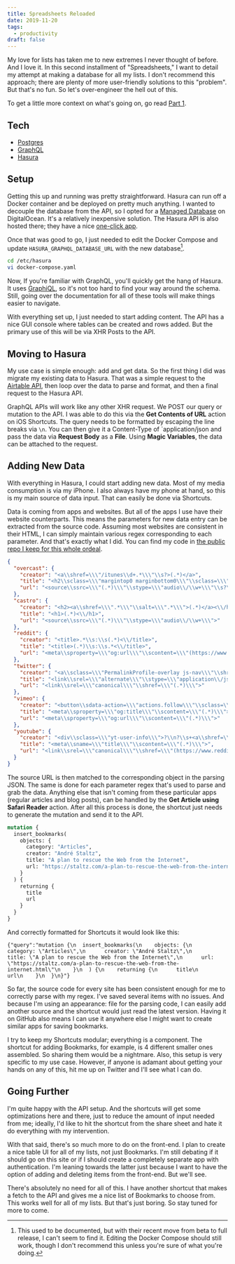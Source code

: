 ```yaml
---
title: Spreadsheets Reloaded
date: 2019-11-20
tags:
  - productivity
draft: false
---
```


My love for lists has taken me to new extremes I never thought of before. And I love it. In this second installment of "Spreadsheets," I want to detail my attempt at making a database for all my lists. I don't recommend this approach; there are plenty of more user-friendly solutions to this "problem". But that's no fun. So let's over-engineer the hell out of this.

To get a little more context on what's going on, go read [Part 1](/spreadsheets/).

## Tech
- [Postgres](https://www.postgresql.org)
- [GraphQL](https://graphql.org)
- [Hasura](https://hasura.io)

## Setup
Getting this up and running was pretty straightforward. Hasura can run off a Docker container and be deployed on pretty much anything. I wanted to decouple the database from the API, so I opted for a [Managed Database](https://www.digitalocean.com/products/managed-databases/) on DigitalOcean. It's a relatively inexpensive solution. The Hasura API is also hosted there; they have a nice [one-click app](https://marketplace.digitalocean.com/apps/hasura-graphql).

Once that was good to go, I just needed to edit the Docker Compose and update `HASURA_GRAPHQL_DATABASE_URL` with the new database[^1].

```bash
cd /etc/hasura
vi docker-compose.yaml
```

Now, If you're familiar with GraphQL, you'll quickly get the hang of Hasura. It uses [GraphiQL](https://github.com/graphql/graphiql), so it's not too hard to find your way around the schema. Still, going over the documentation for all of these tools will make things easier to navigate.

With everything set up, I just needed to start adding content. The API has a nice GUI console where tables can be created and rows added. But the primary use of this will be via XHR Posts to the API.

## Moving to Hasura
My use case is simple enough: add and get data. So the first thing I did was migrate my existing data to Hasura. That was a simple request to the [Airtable API](https://airtable.com/api), then loop over the data to parse and format, and then a final request to the Hasura API.

GraphQL APIs will work like any other XHR request. We POST our query or mutation to the API. I was able to do this via the **Get Contents of URL** action on iOS Shortcuts. The query needs to be formatted by escaping the line breaks via `\n`. You can then give it a Content-Type of `application/json and pass the data via **Request Body** as a **File**. Using **Magic Variables**, the data can be attached to the request.

## Adding New Data
With everything in Hasura, I could start adding new data. Most of my media consumption is via my iPhone. I also always have my phone at hand, so this is my main source of data input. That can easily be done via Shortcuts.

Data is coming from apps and websites. But all of the apps I use have their website counterparts. This means the parameters for new data entry can be extracted from the source code. Assuming most websites are consistent in their HTML, I can simply maintain various regex corresponding to each parameter. And that's exactly what I did. You can find my code in [the public repo I keep for this whole ordeal](https://github.com/fourjuaneight/data/blob/master/params/parsing.json).

```json
{
  "overcast": {
    "creator": "<a\\shref=\\\"/itunes\\d+.*\\\"\\s?>(.*)</a>",
    "title": "<h2\\sclass=\\\"margintop0 marginbottom0\\\"\\sclass=\\\"title\\\">(.*)<\\/h2>",
    "url": "<source\\ssrc=\\\"(.*)\\\"\\stype=\\\"audio\\/\\w+\\\"\\s?\\/>"
  },
  "castro": {
    "creator": "<h2><a\\shref=\\\".*\\\"\\salt=\\\".*\\\">(.*)</a><\\/h2>",
    "title": "<h1>(.*)<\\/h1>",
    "url": "<source\\ssrc=\\\"(.*)\\\"\\stype=\\\"audio\\/\\w+\\\">"
  },
  "reddit": {
    "creator": "<title>.*\\s:\\s(.*)<\\/title>",
    "title": "<title>(.*)\\s:\\s.*<\\/title>",
    "url": "<meta\\sproperty=\\\"og:url\\\"\\scontent=\\\"(https://www.reddit.com/.*/)\\\"\\/>"
  },
  "twitter": {
    "creator": "<a\\sclass=\\\"PermalinkProfile-overlay js-nav\\\"\\shref=\\\"\\/(.*)\\\">",
    "title": "<link\\srel=\\\"alternate\\\"\\stype=\\\"application\\/json\\+oembed\\\"\\shref=\\\".*\\\"\\stitle=\\\".*\\son\\sTwitter:\\s&quot;(.*)&quot;\\\">",
    "url": "<link\\srel=\\\"canonical\\\"\\shref=\\\"(.*)\\\">"
  },
  "vimeo": {
    "creator": "<button\\sdata-action=\\\"actions.follow\\\"\\sclass=\\\"[a-z_\\s-]+\\\"\\sdata-url=\\\"[a-z0-9/]+\\\"\\sdata-name=\\\"(.*)\\\"\\sdata-user=\\\"\\d+\\\"?\\s>",
    "title": "<meta\\sproperty=\\\"og:title\\\"\\scontent=\\\"(.*)\\\">",
    "url": "<meta\\sproperty=\\\"og:url\\\"\\scontent=\\\"(.*)\\\">"
  },
  "youtube": {
    "creator": "<div\\sclass=\\\"yt-user-info\\\">?\\n?\\s+<a\\shref=\\\".*\\\"\\sclass=\\\".*\\\"\\sdata-sessionlink=\\\".*\\\"?\\s>(.*)</a>",
    "title": "<meta\\sname=\\\"title\\\"\\scontent=\\\"(.*)\\\">",
    "url": "<link\\srel=\\\"canonical\\\"\\shref=\\\"(https://www.reddit.com/.*)\\\"\\/>"
  }
}
```

The source URL is then matched to the corresponding object in the parsing JSON. The same is done for each parameter regex that's used to parse and grab the data. Anything else that isn't coming from these particular apps (regular articles and blog posts), can be handled by the **Get Article using Safari Reader** action. After all this process is done, the shortcut just needs to generate the mutation and send it to the API.

```graphql
mutation {
  insert_bookmarks(
    objects: {
      category: "Articles",
      creator: "André Staltz",
      title: "A plan to rescue the Web from the Internet",
      url: "https://staltz.com/a-plan-to-rescue-the-web-from-the-internet.html"
    }
  ) {
    returning {
      title
      url
    }
  }
}
```

And correctly formatted for Shortcuts it would look like this:
```text
{"query":"mutation {\n  insert_bookmarks(\n    objects: {\n      category: \"Articles\",\n      creator: \"André Staltz\",\n      title: \"A plan to rescue the Web from the Internet\",\n      url: \"https://staltz.com/a-plan-to-rescue-the-web-from-the-internet.html\"\n    }\n  ) {\n    returning {\n      title\n      url\n    }\n  }\n}"}
```

So far, the source code for every site has been consistent enough for me to correctly parse with my regex. I've saved several items with no issues. And because I'm using an appearance: file for the parsing code, I can easily add another source and the shortcut would just read the latest version. Having it on GitHub also means I can use it anywhere else I might want to create similar apps for saving bookmarks.

I try to keep my Shortcuts modular; everything is a component. The shortcut for adding Bookmarks, for example, is 4 different smaller ones assembled. So sharing them would be a nightmare. Also, this setup is very specific to my use case. However, if anyone is adamant about getting your hands on any of this, hit me up on Twitter and I'll see what I can do.

## Going Further
I'm quite happy with the API setup. And the shortcuts will get some optimizations here and there, just to reduce the amount of input needed from me; ideally, I'd like to hit the shortcut from the share sheet and hate it do everything with my intervention.

With that said, there's so much more to do on the front-end. I plan to create a nice table UI for all of my lists, not just Bookmarks. I'm still debating if it should go on this site or if I should create a completely separate app with authentication. I'm leaning towards the latter just because I want to have the option of adding and deleting items from the front-end. But we'll see.

There's absolutely no need for all of this. I have another shortcut that makes a fetch to the API and gives me a nice list of Bookmarks to choose from. This works well for all of my lists. But that's just boring. So stay tuned for more to come.

[^1]: This used to be documented, but with their recent move from beta to full release, I can't seem to find it. Editing the Docker Compose should still work, though I don't recommend this unless you're sure of what you're doing.